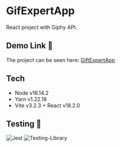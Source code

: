 # GifExpertApp

React project with Giphy API.

## Demo Link 🚀

The project can be seen here: [GiftExpertApp](https://gif-expert-ex.netlify.app/)

## Tech

* Node v16.14.2
* Yarn v1.22.18
* Vite v3.2.3 + React v18.2.0

## Testing 🧪

![Jest](https://img.shields.io/badge/-jest-%23C21325?style=for-the-badge&logo=jest&logoColor=white) ![Testing-Library](https://img.shields.io/badge/-TestingLibrary-%23E33332?style=for-the-badge&logo=testing-library&logoColor=white)